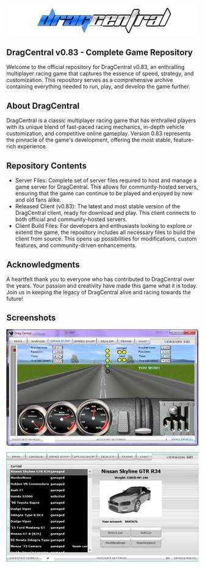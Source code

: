 ![Game Logo](https://raw.githubusercontent.com/ciullaanthonyj/dragcentral/main/images/dclogo.png)

## DragCentral v0.83 - Complete Game Repository

Welcome to the official repository for DragCentral v0.83, an enthralling multiplayer racing game that captures the essence of speed, strategy, and customization. This repository serves as a comprehensive archive containing everything needed to run, play, and develop the game further.

## About DragCentral

DragCentral is a classic multiplayer racing game that has enthralled players with its unique blend of fast-paced racing mechanics, in-depth vehicle customization, and competitive online gameplay. Version 0.83 represents the pinnacle of the game's development, offering the most stable, feature-rich experience.

## Repository Contents
- Server Files: Complete set of server files required to host and manage a game server for DragCentral. This allows for community-hosted servers, ensuring that the game can continue to be played and enjoyed by new and old fans alike.
- Released Client (v0.83): The latest and most stable version of the DragCentral client, ready for download and play. This client connects to both official and community-hosted servers.
- Client Build Files: For developers and enthusiasts looking to explore or extend the game, the repository includes all necessary files to build the client from source. This opens up possibilities for modifications, custom features, and community-driven enhancements.

## Acknowledgments

A heartfelt thank you to everyone who has contributed to DragCentral over the years. Your passion and creativity have made this game what it is today.
Join us in keeping the legacy of DragCentral alive and racing towards the future!

## Screenshots

![Perfect Run](https://raw.githubusercontent.com/ciullaanthonyj/dragcentral/main/images/dcperfect.png)

![Garage](https://raw.githubusercontent.com/ciullaanthonyj/dragcentral/main/images/garage.jpg)
